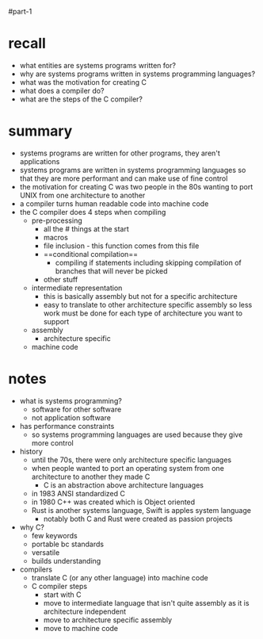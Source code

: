 #part-1 

# recall

- what entities are systems programs written for?
- why are systems programs written in systems programming languages?
- what was the motivation for creating C
- what does a compiler do?
- what are the steps of the C compiler?

# summary

- systems programs are written for other programs, they aren't applications
- systems programs are written in systems programming languages so that they are more performant and can make use of fine control
- the motivation for creating C was two people in the 80s wanting to port UNIX from one architecture to another
- a compiler turns human readable code into machine code
- the C compiler does 4 steps when compiling
	- pre-processing
		- all the # things at the start
		- macros
		- file inclusion - this function comes from this file
		- ==conditional compilation==
			- compiling if statements including skipping compilation of branches that will never be picked
		- other stuff
	- intermediate representation
		- this is basically assembly but not for a specific architecture
		- easy to translate to other architecture specific assembly so less work must be done for each type of architecture you want to support
	- assembly
		- architecture specific
	- machine code
# notes

- what is systems programming?
	- software for other software
	- not application software
- has performance constraints
	- so systems programming languages are used because they give more control
- history
	- until the 70s, there were only architecture specific languages
	- when people wanted to port an operating system from one architecture to another they made C
		- C is an abstraction above architecture languages
	- in 1983 ANSI standardized C
	- in 1980 C++ was created which is Object oriented
	- Rust is another systems language, Swift is apples system language
		- notably both C and Rust were created as passion projects
- why C?
	- few keywords
	- portable bc standards
	- versatile
	- builds understanding
- compilers
	- translate C (or any other language) into machine code
	- C compiler steps
		- start with C
		- move to intermediate language that isn't quite assembly as it is architecture independent
		- move to architecture specific assembly
		- move to machine code